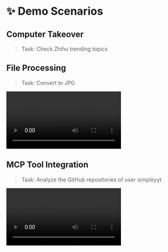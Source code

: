 # ✨ Demo Scenarios

## Computer Takeover

> Task: Check Zhihu trending topics

[](https://raw.githubusercontent.com/Simpleyyt/picgo-image/master/takeover.mp4 ':include controls width="100%"')

## File Processing

> Task: Convert to JPG

![](https://raw.githubusercontent.com/Simpleyyt/picgo-image/master/file.mp4 ':include controls width="100%"')


## MCP Tool Integration

> Task: Analyze the GitHub repositories of user simpleyyt

![](https://raw.githubusercontent.com/Simpleyyt/picgo-image/master/mcp.mp4 ':include controls width="100%"') 